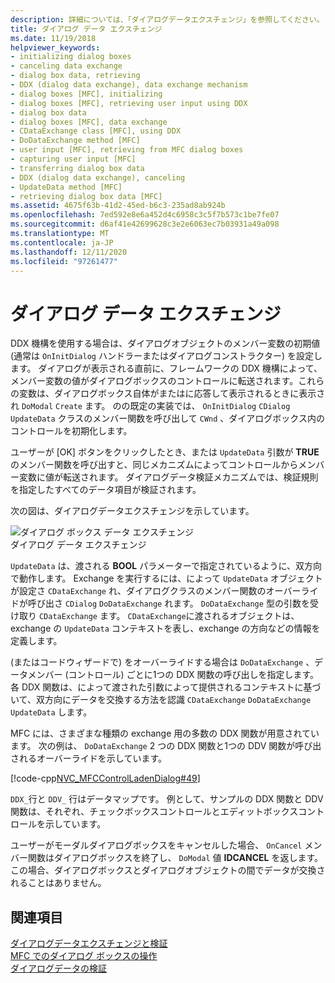 ```yaml
---
description: 詳細については、「ダイアログデータエクスチェンジ」を参照してください。
title: ダイアログ データ エクスチェンジ
ms.date: 11/19/2018
helpviewer_keywords:
- initializing dialog boxes
- canceling data exchange
- dialog box data, retrieving
- DDX (dialog data exchange), data exchange mechanism
- dialog boxes [MFC], initializing
- dialog boxes [MFC], retrieving user input using DDX
- dialog box data
- dialog boxes [MFC], data exchange
- CDataExchange class [MFC], using DDX
- DoDataExchange method [MFC]
- user input [MFC], retrieving from MFC dialog boxes
- capturing user input [MFC]
- transferring dialog box data
- DDX (dialog data exchange), canceling
- UpdateData method [MFC]
- retrieving dialog box data [MFC]
ms.assetid: 4675f63b-41d2-45ed-b6c3-235ad8ab924b
ms.openlocfilehash: 7ed592e8e6a452d4c6958c3c5f7b573c1be7fe07
ms.sourcegitcommit: d6af41e42699628c3e2e6063ec7b03931a49a098
ms.translationtype: MT
ms.contentlocale: ja-JP
ms.lasthandoff: 12/11/2020
ms.locfileid: "97261477"
---
```

# <a name="dialog-data-exchange"></a>ダイアログ データ エクスチェンジ

DDX 機構を使用する場合は、ダイアログオブジェクトのメンバー変数の初期値 (通常は `OnInitDialog` ハンドラーまたはダイアログコンストラクター) を設定します。 ダイアログが表示される直前に、フレームワークの DDX 機構によって、メンバー変数の値がダイアログボックスのコントロールに転送されます。これらの変数は、ダイアログボックス自体がまたはに応答して表示されるときに表示され `DoModal` `Create` ます。 のの既定の実装では、 `OnInitDialog` `CDialog` `UpdateData` クラスのメンバー関数を呼び出して `CWnd` 、ダイアログボックス内のコントロールを初期化します。

ユーザーが [OK] ボタンをクリックしたとき、または `UpdateData` 引数が **TRUE** のメンバー関数を呼び出すと、同じメカニズムによってコントロールからメンバー変数に値が転送されます。 ダイアログデータ検証メカニズムでは、検証規則を指定したすべてのデータ項目が検証されます。

次の図は、ダイアログデータエクスチェンジを示しています。

![ダイアログ ボックス データ エクスチェンジ](../mfc/media/vc379d1.gif "ダイアログ ボックス データ エクスチェンジ") <br/>
ダイアログ データ エクスチェンジ

`UpdateData` は、渡される **BOOL** パラメーターで指定されているように、双方向で動作します。 Exchange を実行するには、によって `UpdateData` オブジェクトが設定さ `CDataExchange` れ、ダイアログクラスのメンバー関数のオーバーライドが呼び出さ `CDialog` `DoDataExchange` れます。 `DoDataExchange` 型の引数を受け取り `CDataExchange` ます。 `CDataExchange`に渡されるオブジェクトは、exchange の `UpdateData` コンテキストを表し、exchange の方向などの情報を定義します。

(またはコードウィザードで) をオーバーライドする場合は `DoDataExchange` 、データメンバー (コントロール) ごとに1つの DDX 関数の呼び出しを指定します。 各 DDX 関数は、によって渡された引数によって提供されるコンテキストに基づいて、双方向にデータを交換する方法を認識 `CDataExchange` `DoDataExchange` `UpdateData` します。

MFC には、さまざまな種類の exchange 用の多数の DDX 関数が用意されています。 次の例は、 `DoDataExchange` 2 つの DDX 関数と1つの DDV 関数が呼び出されるオーバーライドを示しています。

[!code-cpp[NVC_MFCControlLadenDialog#49](codesnippet/cpp/dialog-data-exchange_1.cpp)]

`DDX_`行と `DDV_` 行はデータマップです。 例として、サンプルの DDX 関数と DDV 関数は、それぞれ、チェックボックスコントロールとエディットボックスコントロールを示しています。

ユーザーがモーダルダイアログボックスをキャンセルした場合、 `OnCancel` メンバー関数はダイアログボックスを終了し、 `DoModal` 値 **IDCANCEL** を返します。 この場合、ダイアログボックスとダイアログオブジェクトの間でデータが交換されることはありません。

## <a name="see-also"></a>関連項目

[ダイアログデータエクスチェンジと検証](dialog-data-exchange-and-validation.md)<br/>
[MFC でのダイアログ ボックスの操作](life-cycle-of-a-dialog-box.md)<br/>
[ダイアログデータの検証](dialog-data-validation.md)
